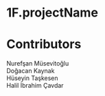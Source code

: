 # 1F.projectName



# Contributors
Nurefşan Müsevitoğlu  
Doğacan Kaynak  
Hüseyin Taşkesen  
Halil İbrahim Çavdar




